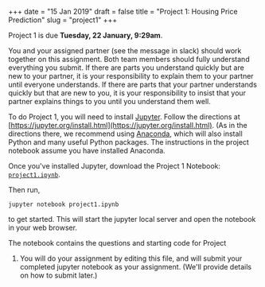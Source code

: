 +++
date = "15 Jan 2019"
draft = false
title = "Project 1: Housing Price Prediction"
slug = "project1"
+++

   <div class="due">
Project 1 is due <b>Tuesday, 22 January, 9:29am</b>.
   </div>

You and your assigned partner (see the message in slack) should work
together on this assignment. Both team members should fully understand
everything you submit.  If there are parts you understand quickly but
are new to your partner, it is your responsibility to explain them to
your partner until everyone understands.  If there are parts that your
partner understands quickly but that are new to you, it is your
responsibility to insist that your partner explains things to you
until you understand them well.

To do Project 1, you will need to install [Jupyter](https://jupyter.org/). Follow the directions at [https://jupyter.org/install.html](https://jupyter.org/install.html). (As in the directions there, we recommend using [Anaconda](https://www.anaconda.com/downloads), which will also install Python and many useful Python packages. The instructions in the project notebook assume you have installed Anaconda.

Once you've installed Jupyter, download the Project 1 Notebook: [`project1.ipynb`](https://github.com/uvammm/uvammm.github.io/projects/project1.ipynb).

Then run,
````
jupyter notebook project1.ipynb
````
to get started. This will start the jupyter local server and open the notebook in your web browser. 

The notebook contains the questions and starting code for Project
1. You will do your assignment by editing this file, and will submit
your completed jupyter notebook as your assignment. (We'll provide
details on how to submit later.)

